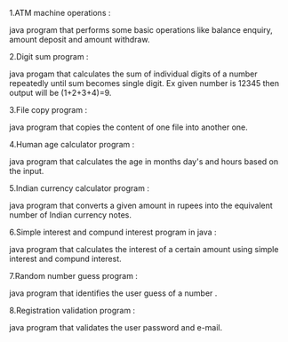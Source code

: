 1.ATM machine operations :

  java program that performs some basic operations like balance enquiry, amount deposit and amount withdraw.



2.Digit sum program :

   java progam that calculates the sum of individual digits of a number repeatedly until sum becomes single digit. Ex given number     is 12345 then output will be (1+2+3+4)=9.


3.File copy program :

   java program that copies the content of one file into another one.


4.Human age calculator program :

   java program that calculates the age in months day's and hours based on the input.


5.Indian currency calculator program :

   java program that converts a given amount in rupees into the equivalent number of Indian currency notes.


6.Simple interest and compund interest program in java :

   java program that calculates the interest of a certain amount using simple interest and compund interest.


7.Random number guess program :

   java program that identifies the user guess of a number .


8.Registration validation program :

java program that validates the user password and e-mail.

